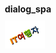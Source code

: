 # dialog_spa

![로고](https://github.com/hiparkwg/dialog_spa/blob/main/it%EC%97%AC%ED%96%89%EC%9E%90.png)

